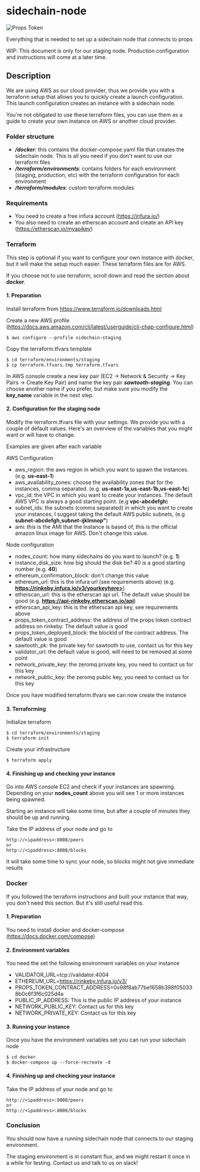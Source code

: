 # sidechain-node

![Props Token](https://propsproject.com/static/images/main-logo.png)

Everything that is needed to set up a sidechain node that connects to props

WIP: This document is only for our staging node. Production configuration and instructions will come at a later time.

## Description

We are using AWS as our cloud provider, thus we provide you with a terraform setup that allows you to quickly create a launch configuration. This launch configuration creates an instance with a sidechain node.

You're not obligated to use these terraform files, you can use them as a guide to create your own instance on AWS or another cloud provider.

### Folder structure

* ***/docker***: this contains the docker-compose.yaml file that creates the sidechain node. This is all you need if you don't want to use our terraform files
* ***/terraform/environments***: contains folders for each environment (staging, production, etc) with the terraform configuration for each environment 
* ***/terraform/modules***: custom terraform modules

### Requirements

* You need to create a free infura account (https://infura.io/)
* You also need to create an etherscan account and create an API key (https://etherscan.io/myapikey)
 

### Terraform

This step is optional if you want to configure your own instance with docker, but it will make the setup much easier. These terraform files are for AWS. 

If you choose not to use terraform, scroll down and read the section about **docker**.

#### 1. Preparation

Install terraform from https://www.terraform.io/downloads.html

Create a new AWS profile (https://docs.aws.amazon.com/cli/latest/userguide/cli-chap-configure.html)

```
$ aws configure --profile sidechain-staging
``` 

Copy the terraform.tfvars template

```
$ cd terraform/environments/staging
$ cp terraform.tfvars.tmp terraform.tfvars
```

In AWS console create a new key pair (EC2 -> Network & Security -> Key Pairs -> Create Key Pair) and name the key pair ***sawtooth-staging***. You can choose another name if you prefer, but make sure you modify the **key_name** variable in the next step.

#### 2. Configuration for the staging node

Modify the terraform.tfvars file with your settings. We provide you with a couple of default values. Here's an overview of the variables that you might want or will have to change.

Examples are given after each variable

AWS Configuration
* aws_region: the aws region in which you want to spawn the instances. (e.g. **us-east-1**)
* aws_availability_zones: choose the availability zones that for the instances, comma separated. (e.g. **us-east-1a,us-east-1b,us-east-1c**)
* vpc_id: the VPC in which you want to create your instances. The default AWS VPC is always a good starting point. (e.g **vpc-abcdefgh**)
* subnet_ids: the subnets (comma separated) in which you want to create your instances, I suggest taking the default AWS public subnets, (e.g **subnet-abcdefgh,subnet-ijklmnop"**)
* ami: this is the AMI that the instance is based of, this is the official amazon linux image for AWS. Don't change this value.

Node configuration
* nodes_count: how many sidechains do you want to launch? (e.g. **1**)
* instance_disk_size: how big should the disk be? 40 is a good starting number (e.g. **40**)
* ethereum_confirmation_block: don't change this value
* ethereum_url: this is the infura url (see requirements above) (e.g. **https://rinkeby.infura.io/v3/yourkeyhere>**)
* etherscan_url: this is the etherscan api url. The default value should be good (e.g. **https://api-rinkeby.etherscan.io/api**)
* etherscan_api_key: this is the etherscan api key, see requirements above
* props_token_contract_address: the address of the props token contract address on rinkeby. The default value is good
* props_token_deployed_block: the blockId of the contract address. The default value is good
* sawtooth_pk: the private key for sawtooth to use, contact us for this key
* validator_url: the default value is good, will need to be removed at some point
* network_private_key: the zeromq private key, you need to contact us for this key
* network_public_key: the zeromq public key, you need to contact us for this key

Once you have modified terraform.tfvars we can now create the instance

#### 3. Terraforming

Initialize terraform

```
$ cd terraform/environments/staging
$ terraform init
```

Create your infrastructure

```
$ terraform apply
```

#### 4. Finishing up and checking your instance

Go into AWS console EC2 and check if your instances are spawning. Depending on your **nodes_count** above you will see 1 or more instances being spawned.

Starting an instance will take some time, but after a couple of minutes they should be up and running. 

Take the IP address of your node and go to 

```
http://<ipaddress>:8008/peers
or
http://<ipaddress>:8008/blocks
```

It will take some time to sync your node, so blocks might not give immediate results

### Docker

If you followed the terraform instructions and built your instance that way, you don't need this section. But it's still useful read this.

#### 1. Preparation

You need to install docker and docker-compose (https://docs.docker.com/compose)

#### 2. Environment variables

You need the set the following environment variables on your instance

* VALIDATOR_URL=tcp://validator:4004
* ETHEREUM_URL=https://rinkeby.infura.io/v3/<yourkeyhere>
* PROPS_TOKEN_CONTRACT_ADDRESS=0x98f8ab77be1658b398f050338b0c6f3f6c025d4a
* PUBLIC_IP_ADDRESS: This is the public IP address of your instance
* NETWORK_PUBLIC_KEY: Contact us for this key
* NETWORK_PRIVATE_KEY: Contact us for this key

#### 3. Running your instance

Once you have the environment variables set you can run your sidechain node

```
$ cd docker
$ docker-compose up --force-recreate -d
```

#### 4. Finishing up and checking your instance

Take the IP address of your node and go to 

```
http://<ipaddress>:8008/peers
or
http://<ipaddress>:8008/blocks
```


### Conclusion

You should now have a running sidechain node that connects to our staging environment.

The staging environment is in constant flux, and we might restart it once in a while for testing. Contact us and talk to us on slack!

